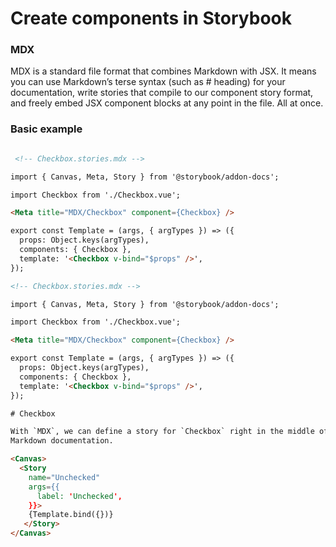 # Create components in Storybook

### MDX

MDX is a standard file format that combines Markdown with JSX. It means you can use Markdown’s terse syntax (such as # heading) for your documentation, write stories that compile to our component story format, and freely embed JSX component blocks at any point in the file. All at once.


### Basic example

```html

 <!-- Checkbox.stories.mdx -->

import { Canvas, Meta, Story } from '@storybook/addon-docs';

import Checkbox from './Checkbox.vue';

<Meta title="MDX/Checkbox" component={Checkbox} />

export const Template = (args, { argTypes }) => ({
  props: Object.keys(argTypes),
  components: { Checkbox },
  template: '<Checkbox v-bind="$props" />',
});

<!-- Checkbox.stories.mdx -->

import { Canvas, Meta, Story } from '@storybook/addon-docs';

import Checkbox from './Checkbox.vue';

<Meta title="MDX/Checkbox" component={Checkbox} />

export const Template = (args, { argTypes }) => ({
  props: Object.keys(argTypes),
  components: { Checkbox },
  template: '<Checkbox v-bind="$props" />',
});

# Checkbox

With `MDX`, we can define a story for `Checkbox` right in the middle of our
Markdown documentation.

<Canvas>
  <Story 
    name="Unchecked"
    args={{ 
      label: 'Unchecked',
    }}>
    {Template.bind({})}
   </Story>
</Canvas>
```
